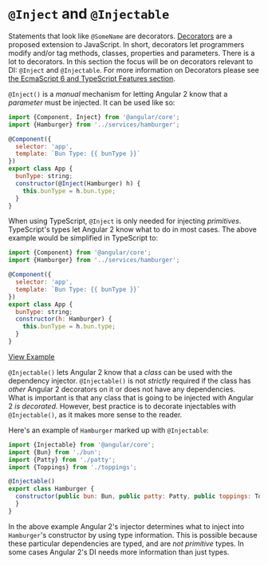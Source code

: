 # `@Inject` and `@Injectable`

Statements that look like `@SomeName` are decorators.  [Decorators][decorators] 
are a proposed extension to JavaScript.  In short, decorators let programmers 
modify and/or tag methods, classes, properties and parameters.  There is a lot
to decorators. In this section the focus will be on decorators relevant to DI:
`@Inject` and `@Injectable`.  For more information on Decorators
please see [the EcmaScript 6 and TypeScript Features section](../../features/README.md).

`@Inject()` is a _manual_ mechanism for letting Angular 2 know that a 
_parameter_ must be injected.  It can be used like so:
 
```js
import {Component, Inject} from '@angular/core';
import {Hamburger} from '../services/hamburger';

@Component({
  selector: 'app',
  template: `Bun Type: {{ bunType }}`
})
export class App {
  bunType: string;
  constructor(@Inject(Hamburger) h) {
    this.bunType = h.bun.type;
  }
}
```
 
When using TypeScript, `@Inject` is only needed for injecting _primitives_.
TypeScript's types let Angular 2 know what to do in most cases.  The above
example would be simplified in TypeScript to:
 
```js
import {Component} from '@angular/core';
import {Hamburger} from '../services/hamburger';

@Component({
  selector: 'app',
  template: `Bun Type: {{ bunType }}`
})
export class App {
  bunType: string;
  constructor(h: Hamburger) {
    this.bunType = h.bun.type;
  }
}
```
[View Example][plunkBurger1]


`@Injectable()` lets Angular 2 know that a _class_ can be used with the 
dependency injector.  `@Injectable()` is not _strictly_ required if the class 
has _other_ Angular 2 decorators on it or does not have any dependencies.  
What is important is that any class that is going to be injected with Angular 2 
_is decorated_.  However, best practice is to decorate injectables with 
`@Injectable()`, as it makes more sense to the reader.

Here's an example of `Hamburger` marked up with `@Injectable`:

```js
import {Injectable} from '@angular/core';
import {Bun} from './bun';
import {Patty} from './patty';
import {Toppings} from './toppings';

@Injectable()
export class Hamburger {
  constructor(public bun: Bun, public patty: Patty, public toppings: Toppings) {
  }
}
```

In the above example Angular 2's injector determines what to inject into
`Hamburger`'s constructor by using type information.  This is possible because
these particular dependencies are typed, and are _not primitive_ types.
In some cases Angular 2's DI needs more information than just types.


[decorators]: http://blog.wolksoftware.com/decorators-reflection-javascript-typescript "ES Decorators Explained"
[plunkBurger1]: https://plnkr.co/edit/Nl0Byirxj3RhbDVWCz3l "Hamburger DI Demo"
